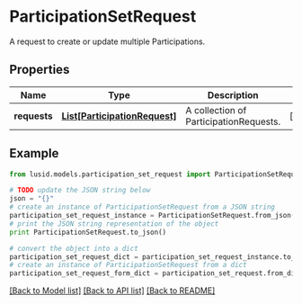 # ParticipationSetRequest

A request to create or update multiple Participations.

## Properties
Name | Type | Description | Notes
------------ | ------------- | ------------- | -------------
**requests** | [**List[ParticipationRequest]**](ParticipationRequest.md) | A collection of ParticipationRequests. | [optional] 

## Example

```python
from lusid.models.participation_set_request import ParticipationSetRequest

# TODO update the JSON string below
json = "{}"
# create an instance of ParticipationSetRequest from a JSON string
participation_set_request_instance = ParticipationSetRequest.from_json(json)
# print the JSON string representation of the object
print ParticipationSetRequest.to_json()

# convert the object into a dict
participation_set_request_dict = participation_set_request_instance.to_dict()
# create an instance of ParticipationSetRequest from a dict
participation_set_request_form_dict = participation_set_request.from_dict(participation_set_request_dict)
```
[[Back to Model list]](../README.md#documentation-for-models) [[Back to API list]](../README.md#documentation-for-api-endpoints) [[Back to README]](../README.md)


